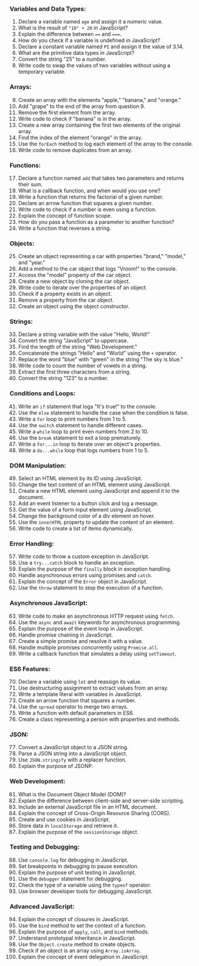 ### Variables and Data Types:

1. Declare a variable named `age` and assign it a numeric value.
2. What is the result of `"10" + 20` in JavaScript?
3. Explain the difference between `==` and `===`.
4. How do you check if a variable is undefined in JavaScript?
5. Declare a constant variable named `PI` and assign it the value of 3.14.
6. What are the primitive data types in JavaScript?
7. Convert the string "25" to a number.
8. Write code to swap the values of two variables without using a temporary variable.

### Arrays:

9. Create an array with the elements "apple," "banana," and "orange."
10. Add "grape" to the end of the array from question 9.
11. Remove the first element from the array.
12. Write code to check if "banana" is in the array.
13. Create a new array containing the first two elements of the original array.
14. Find the index of the element "orange" in the array.
15. Use the `forEach` method to log each element of the array to the console.
16. Write code to remove duplicates from an array.

### Functions:

17. Declare a function named `add` that takes two parameters and returns their sum.
18. What is a callback function, and when would you use one?
19. Write a function that returns the factorial of a given number.
20. Declare an arrow function that squares a given number.
21. Write code to check if a number is even using a function.
22. Explain the concept of function scope.
23. How do you pass a function as a parameter to another function?
24. Write a function that reverses a string.

### Objects:

25. Create an object representing a car with properties "brand," "model," and "year."
26. Add a method to the car object that logs "Vroom!" to the console.
27. Access the "model" property of the car object.
28. Create a new object by cloning the car object.
29. Write code to iterate over the properties of an object.
30. Check if a property exists in an object.
31. Remove a property from the car object.
32. Create an object using the object constructor.

### Strings:

33. Declare a string variable with the value "Hello, World!"
34. Convert the string "JavaScript" to uppercase.
35. Find the length of the string "Web Development."
36. Concatenate the strings "Hello" and "World" using the `+` operator.
37. Replace the word "blue" with "green" in the string "The sky is blue."
38. Write code to count the number of vowels in a string.
39. Extract the first three characters from a string.
40. Convert the string "123" to a number.

### Conditions and Loops:

41. Write an `if` statement that logs "It's true!" to the console.
42. Use the `else` statement to handle the case when the condition is false.
43. Write a `for` loop to print numbers from 1 to 5.
44. Use the `switch` statement to handle different cases.
45. Write a `while` loop to print even numbers from 2 to 10.
46. Use the `break` statement to exit a loop prematurely.
47. Write a `for...in` loop to iterate over an object's properties.
48. Write a `do...while` loop that logs numbers from 1 to 5.

### DOM Manipulation:

49. Select an HTML element by its ID using JavaScript.
50. Change the text content of an HTML element using JavaScript.
51. Create a new HTML element using JavaScript and append it to the document.
52. Add an event listener to a button click and log a message.
53. Get the value of a form input element using JavaScript.
54. Change the background color of a div element on hover.
55. Use the `innerHTML` property to update the content of an element.
56. Write code to create a list of items dynamically.

### Error Handling:

57. Write code to throw a custom exception in JavaScript.
58. Use a `try...catch` block to handle an exception.
59. Explain the purpose of the `finally` block in exception handling.
60. Handle asynchronous errors using promises and `catch`.
61. Explain the concept of the `Error` object in JavaScript.
62. Use the `throw` statement to stop the execution of a function.

### Asynchronous JavaScript:

63. Write code to make an asynchronous HTTP request using `fetch`.
64. Use the `async` and `await` keywords for asynchronous programming.
65. Explain the purpose of the event loop in JavaScript.
66. Handle promise chaining in JavaScript.
67. Create a simple promise and resolve it with a value.
68. Handle multiple promises concurrently using `Promise.all`.
69. Write a callback function that simulates a delay using `setTimeout`.

### ES6 Features:

70. Declare a variable using `let` and reassign its value.
71. Use destructuring assignment to extract values from an array.
72. Write a template literal with variables in JavaScript.
73. Create an arrow function that squares a number.
74. Use the `spread` operator to merge two arrays.
75. Write a function with default parameters in ES6.
76. Create a class representing a person with properties and methods.

### JSON:

77. Convert a JavaScript object to a JSON string.
78. Parse a JSON string into a JavaScript object.
79. Use `JSON.stringify` with a replacer function.
80. Explain the purpose of JSONP.

### Web Development:

81. What is the Document Object Model (DOM)?
82. Explain the difference between client-side and server-side scripting.
83. Include an external JavaScript file in an HTML document.
84. Explain the concept of Cross-Origin Resource Sharing (CORS).
85. Create and use cookies in JavaScript.
86. Store data in `localStorage` and retrieve it.
87. Explain the purpose of the `sessionStorage` object.

### Testing and Debugging:

88. Use `console.log` for debugging in JavaScript.
89. Set breakpoints in debugging to pause execution.
90. Explain the purpose of unit testing in JavaScript.
91. Use the `debugger` statement for debugging.
92. Check the type of a variable using the `typeof` operator.
93. Use browser developer tools for debugging JavaScript.

### Advanced JavaScript:

94. Explain the concept of closures in JavaScript.
95. Use the `bind` method to set the context of a function.
96. Explain the purpose of `apply`, `call`, and `bind` methods.
97. Understand prototypal inheritance in JavaScript.
98. Use the `Object.create` method to create objects.
99. Check if an object is an array using `Array.isArray`.
100. Explain the concept of event delegation in JavaScript.